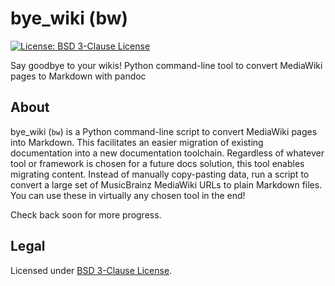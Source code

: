 bye_wiki (bw)
=============

[![License: BSD 3-Clause License](https://img.shields.io/badge/License-BSD%203--Clause-blue.svg)](https://opensource.org/licenses/BSD-3-Clause)

Say goodbye to your wikis!
Python command-line tool to convert MediaWiki pages to Markdown with pandoc


## About

bye_wiki (`bw`) is a Python command-line script to convert MediaWiki pages into Markdown.
This facilitates an easier migration of existing documentation into a new documentation toolchain.
Regardless of whatever tool or framework is chosen for a future docs solution, this tool enables migrating content.
Instead of manually copy-pasting data, run a script to convert a large set of MusicBrainz MediaWiki URLs to plain Markdown files.
You can use these in virtually any chosen tool in the end!

Check back soon for more progress.
<!-- Coming back to this once I have something worth talking about…
## Usage

Detailed usage instructions anticipated once functionality is working.

## How to contribute

See [CONTRIBUTING.md](https://github.com/jwflory/last2libre/blob/master/.github/CONTRIBUTING.md "How to contribute to and work on last2libre").
-->


## Legal

Licensed under [BSD 3-Clause License](https://opensource.org/licenses/BSD-3-Clause "Read the BSD-3-Clause License").
